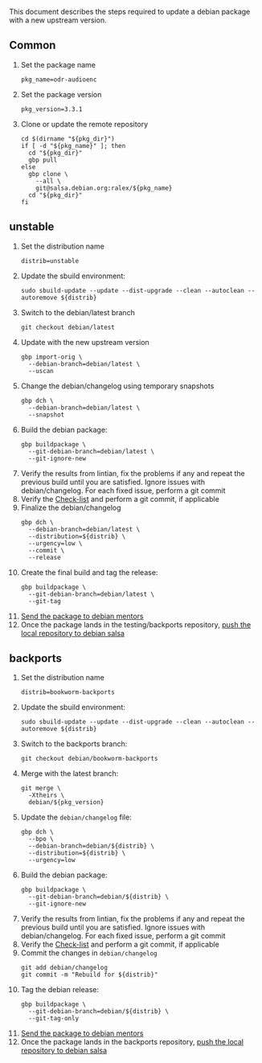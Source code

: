 This document describes the steps required to update
a debian package with a new upstream version.

## Common
1. Set the package name
   ```
   pkg_name=odr-audioenc
   ```
1. Set the package version
   ```
   pkg_version=3.3.1
   ```
1. Clone or update the remote repository
   ```
   cd $(dirname "${pkg_dir}")
   if [ -d "${pkg_name}" ]; then
     cd "${pkg_dir}"
     gbp pull
   else
     gbp clone \
       --all \
       git@salsa.debian.org:ralex/${pkg_name}
     cd "${pkg_dir}"
   fi
   ```

## unstable
1. Set the distribution name
   ```
   distrib=unstable
   ```
1. Update the sbuild environment:
   ```
   sudo sbuild-update --update --dist-upgrade --clean --autoclean --autoremove ${distrib}
   ```
1. Switch to the debian/latest branch
   ```
   git checkout debian/latest
   ```
1. Update with the new upstream version
   ```
   gbp import-orig \
     --debian-branch=debian/latest \
     --uscan
   ```
1. Change the debian/changelog using temporary snapshots
   ```
   gbp dch \
     --debian-branch=debian/latest \
     --snapshot
   ```
1. Build the debian package:
   ```
   gbp buildpackage \
     --git-debian-branch=debian/latest \
     --git-ignore-new
   ```
1. Verify the results from lintian, fix the problems
if any and repeat the previous build until you are
satisfied. Ignore issues with debian/changelog. For each
fixed issue, perform a git commit
1. Verify the [Check-list](CHECKLIST.md) and perform a git commit, if applicable
1. Finalize the debian/changelog
   ```
   gbp dch \
     --debian-branch=debian/latest \
     --distribution=${distrib} \
     --urgency=low \
     --commit \
     --release
   ```
1. Create the final build and tag the release:
   ```
   gbp buildpackage \
     --git-debian-branch=debian/latest \
     --git-tag
   ```
1. [Send the package to debian mentors](MENTORS.md)
1. Once the package lands in the testing/backports repository,
[push the local repository to debian salsa](SALSA.md)

## backports
1. Set the distribution name
   ```
   distrib=bookworm-backports
   ```
1. Update the sbuild environment:
   ```
   sudo sbuild-update --update --dist-upgrade --clean --autoclean --autoremove ${distrib}
   ```
1. Switch to the backports branch:
   ```
   git checkout debian/bookworm-backports
   ```
1. Merge with the latest branch:
   ```
   git merge \
     -Xtheirs \
     debian/${pkg_version}
   ```
1. Update the `debian/changelog` file:
   ```
   gbp dch \
     --bpo \
     --debian-branch=debian/${distrib} \
     --distribution=${distrib} \
     --urgency=low
   ```
1. Build the debian package:
   ```
   gbp buildpackage \
     --git-debian-branch=debian/${distrib} \
     --git-ignore-new
   ```
1. Verify the results from lintian, fix the problems
if any and repeat the previous build until you are
satisfied. Ignore issues with debian/changelog. For each
fixed issue, perform a git commit
1. Verify the [Check-list](CHECKLIST.md) and perform a git commit, if applicable
1. Commit the changes in `debian/changelog`
   ```
   git add debian/changelog
   git commit -m "Rebuild for ${distrib}"
   ```
1. Tag the debian release:
   ```
   gbp buildpackage \
     --git-debian-branch=debian/${distrib} \
     --git-tag-only
   ```
1. [Send the package to debian mentors](MENTORS.md)
1. Once the package lands in the backports repository,
[push the local repository to debian salsa](SALSA.md)